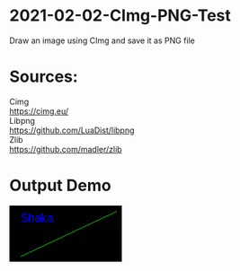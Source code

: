 # 2021-02-02-CImg-PNG-Test
Draw an image using CImg and save it as PNG file

# Sources:  
Cimg  
https://cimg.eu/  
Libpng  
https://github.com/LuaDist/libpng  
Zlib  
https://github.com/madler/zlib  

# Output Demo
![alt text](https://github.com/OrsoEric/2021-02-02-CImg-PNG-Test/blob/main/file.png)
